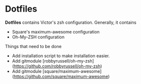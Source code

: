 Dotfiles
========

**Dotfiles** contains Victor's zsh configuration. Generally, it contains
* Square's maximum-awesome configuration
* Oh-My-ZSH configuration

Things that need to be done
* Add installation script to make installation easier.
* Add gitmodule [robbyrussell/oh-my-zsh] (https://github.com/robbyrussell/oh-my-zsh)
* Add gitmodule [square/maximum-awesome] (https://github.com/square/maximum-awesome)